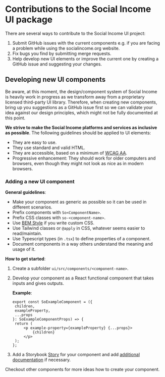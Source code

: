 # Contributions to the Social Income UI package

There are several ways to contribute to the Social Income UI project:

1. Submit GitHub issues with the current components e.g. if you are
   facing a problem while using the socialincome.org website.
2. Fix bugs you find by submitting merge requests.
3. Help develop new UI elements or improve the current one by creating a
   GitHub issue and suggesting your changes.

## Developing new UI components

Be aware, at this moment, the design/component system of Social Income
is heavily work in progress as we transform away from a proprietary
licensed third-party UI library. Therefore, when creating new
components, bring up you suggestions as a GitHub issue first so we can
validate your idea against our design principles, which might not be
fully documented at this point.

**We strive to make the Social Income platforms and services as
inclusive as possible**. The following guidelines should be applied to
UI elements:

- They are easy to use.
- They use standard and valid HTML.
- They are accessible, based on a minimum of
  [WCAG AA](https://www.w3.org/WAI/standards-guidelines/wcag/).
- Progressive enhancement: They should work for older computers and
  browsers, even though they might not look as nice as in modern
  browsers.

### Adding a new UI component

**General guidelines**:

- Make your component as generic as possible so it can be used in
  different scenarios.
- Prefix components with `So<ComponentName>`.
- Prefix CSS classes with `so-<component-name>`.
- Use [BEM Style](https://en.bem.info/methodology/css/) if you write
  custom CSS.
- Use Tailwind classes or `@apply` in CSS, whatever seems easier to
  read/maintain.
- Use Typescript types (in `.tsx`) to define properties of a component.
- Document components in a way others understand the meaning and usage
  of it.

**How to get started**:

1. Create a subfolder `ui/src/components/<component-name>`.
2. Develop your component as a React functional component that takes
   inputs and gives outputs.

   **Example**:

   ```tsx
   export const SoExampleComponent = ({
   	children,
   	exampleProperty,
   	...props
   }: SoExampleComponentProps) => {
   	return (
   		<p example-property={exampleProperty} {...props}>
   			{children}
   		</p>
   	);
   };
   ```

3. Add a Storybook
   [Story](https://storybook.js.org/docs/react/writing-stories/introduction)
   for your component and add
   [additional documentation](https://storybook.js.org/docs/react/writing-docs/introduction)
   if necessary.

Checkout other components for more ideas how to create your component.
